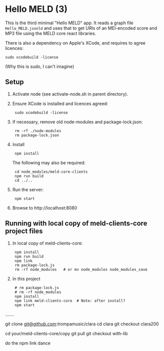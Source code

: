 # Hello MELD (3)

This is the third minimal "Hello MELD" app.  It reads a graph file  `Hello_MELD.jsonld` and uses that to get URIs of an MEI-encoded score and MP3 file using the MELD core react libraries.

There is also a dependency on Apple's XCode, and requires to agree licences:

    sudo xcodebuild -license

(Why this is sudo, I can't imagine)


## Setup

1. Activate node (see activate-node.sh in parent directory).

2. Ensure XCode is installed and licences agreed:

        sudo xcodebuild -license

3. If necessary, remove old node-modules and package-lock.json:

        rm -rf ./node-modules
        rm package-lock.json

4. Install

        npm install

   The following may also be required:

        cd node_modules/meld-core-clients
        npm run build
        cd ../..


5. Run the server:

        npm start

6. Browse to http://localhost:8080


## Running with local copy of meld-clients-core project files

1. In local copy of meld-clients-core:

        npm install
        npm run build
        npm link
        rm package-lock.js
        rm -rf node_modules   # or mv node_modules node_modules_save

2. In this project

        # rm package-lock.js
        # rm -rf node_modules
        npm install
        npm link meld-clients-core  # Note: after install?
        npm start



.......


git clone git@github.com:trompamusic/clara
cd clara
git checkout clara200

cd your/meld-clients-core/copy
git pull
git checkout with-lib

do the npm link dance



